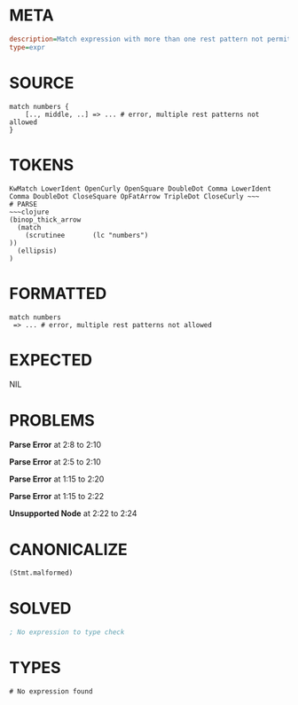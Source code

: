 # META
~~~ini
description=Match expression with more than one rest pattern not permitted, should error
type=expr
~~~
# SOURCE
~~~roc
match numbers {
    [.., middle, ..] => ... # error, multiple rest patterns not allowed
}
~~~
# TOKENS
~~~text
KwMatch LowerIdent OpenCurly OpenSquare DoubleDot Comma LowerIdent Comma DoubleDot CloseSquare OpFatArrow TripleDot CloseCurly ~~~
# PARSE
~~~clojure
(binop_thick_arrow
  (match
    (scrutinee       (lc "numbers")
))
  (ellipsis)
)
~~~
# FORMATTED
~~~roc
match numbers
 => ... # error, multiple rest patterns not allowed
~~~
# EXPECTED
NIL
# PROBLEMS
**Parse Error**
at 2:8 to 2:10

**Parse Error**
at 2:5 to 2:10

**Parse Error**
at 1:15 to 2:20

**Parse Error**
at 1:15 to 2:22

**Unsupported Node**
at 2:22 to 2:24

# CANONICALIZE
~~~clojure
(Stmt.malformed)
~~~
# SOLVED
~~~clojure
; No expression to type check
~~~
# TYPES
~~~roc
# No expression found
~~~
